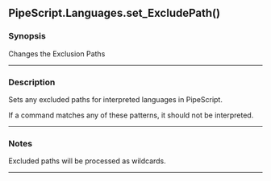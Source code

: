 PipeScript.Languages.set_ExcludePath()
--------------------------------------

### Synopsis
Changes the Exclusion Paths

---

### Description

Sets any excluded paths for interpreted languages in PipeScript.

If a command matches any of these patterns, it should not be interpreted.

---

### Notes
Excluded paths will be processed as wildcards.

---
